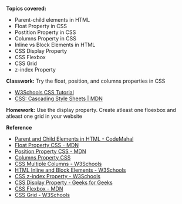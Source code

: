**Topics covered:**

- Parent-child elements in HTML
- Float Property in CSS
- Postition Property in CSS
- Columns Property in CSS
- Inline vs Block Elements in HTML
- CSS Display Property
- CSS Flexbox
- CSS Grid
- z-index Property

**Classwork:** Try the float, position, and columns properties in CSS
- [W3Schools CSS Tutorial](https://www.w3schools.com/css/)
- [CSS: Cascading Style Sheets | MDN](https://developer.mozilla.org/en-US/docs/Web/CSS)

**Homework:** Use the display property. Create atleast one floexbox and atleast one grid in your website

**Reference**
- [Parent and Child Elements in HTML - CodeMahal](https://www.codemahal.com/parent-and-child-elements-in-css)
- [Float Property CSS - MDN](https://developer.mozilla.org/en-US/docs/Web/CSS/float)
- [Position Property CSS - MDN](https://developer.mozilla.org/en-US/docs/Web/CSS/position)
- [Columns Property CSS](https://developer.mozilla.org/en-US/docs/Web/CSS/columns)
- [CSS Multiple Columns - W3Schools](https://www.w3schools.com/css/css3_multiple_columns.asp)
- [HTML Inline and Block Elements - W3Schools](https://www.w3schools.com/html/html_blocks.asp)
- [CSS z-index Property - W3Schools](https://www.w3schools.com/cssref/pr_pos_z-index.php)
- [CSS Display Property - Geeks for Geeks](https://www.geeksforgeeks.org/css-display-property/)
- [CSS Flexbox - MDN](https://developer.mozilla.org/en-US/docs/Web/CSS/CSS_flexible_box_layout/Basic_concepts_of_flexbox)
- [CSS Grid - W3Schools](https://www.w3schools.com/css/css_grid.asp)
